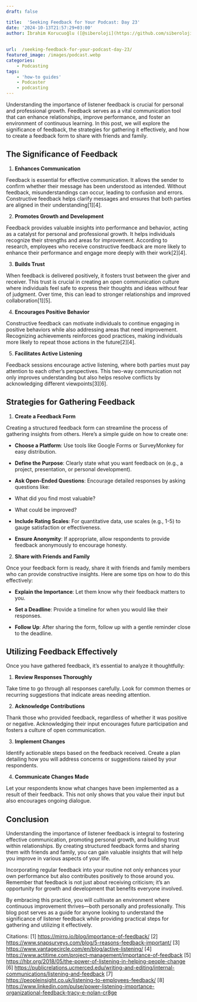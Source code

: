 ```yaml
---
draft: false

title:  'Seeking Feedback for Your Podcast: Day 23'
date: '2024-10-13T21:57:29+03:00'
author: İbrahim Korucuoğlu ([@siberoloji](https://github.com/siberoloji))
 
 
url:  /seeking-feedback-for-your-podcast-day-23/
featured_image: /images/podcast.webp
categories:
    - Podcasting
tags:
    - 'how-to guides'
    - Podcaster
    - podcasting
---
```



Understanding the importance of listener feedback is crucial for personal and professional growth. Feedback serves as a vital communication tool that can enhance relationships, improve performance, and foster an environment of continuous learning. In this post, we will explore the significance of feedback, the strategies for gathering it effectively, and how to create a feedback form to share with friends and family.



## The Significance of Feedback



1. **Enhances Communication**



Feedback is essential for effective communication. It allows the sender to confirm whether their message has been understood as intended. Without feedback, misunderstandings can occur, leading to confusion and errors. Constructive feedback helps clarify messages and ensures that both parties are aligned in their understanding[1][4].



2. **Promotes Growth and Development**



Feedback provides valuable insights into performance and behavior, acting as a catalyst for personal and professional growth. It helps individuals recognize their strengths and areas for improvement. According to research, employees who receive constructive feedback are more likely to enhance their performance and engage more deeply with their work[2][4].



3. **Builds Trust**



When feedback is delivered positively, it fosters trust between the giver and receiver. This trust is crucial in creating an open communication culture where individuals feel safe to express their thoughts and ideas without fear of judgment. Over time, this can lead to stronger relationships and improved collaboration[1][5].



4. **Encourages Positive Behavior**



Constructive feedback can motivate individuals to continue engaging in positive behaviors while also addressing areas that need improvement. Recognizing achievements reinforces good practices, making individuals more likely to repeat those actions in the future[2][4].



5. **Facilitates Active Listening**



Feedback sessions encourage active listening, where both parties must pay attention to each other’s perspectives. This two-way communication not only improves understanding but also helps resolve conflicts by acknowledging different viewpoints[3][6].



## Strategies for Gathering Feedback



1. **Create a Feedback Form**



Creating a structured feedback form can streamline the process of gathering insights from others. Here’s a simple guide on how to create one:


* **Choose a Platform**: Use tools like Google Forms or SurveyMonkey for easy distribution.

* **Define the Purpose**: Clearly state what you want feedback on (e.g., a project, presentation, or personal development).

* **Ask Open-Ended Questions**: Encourage detailed responses by asking questions like:

* What did you find most valuable?

* What could be improved?

* **Include Rating Scales**: For quantitative data, use scales (e.g., 1-5) to gauge satisfaction or effectiveness.

* **Ensure Anonymity**: If appropriate, allow respondents to provide feedback anonymously to encourage honesty.




2. **Share with Friends and Family**



Once your feedback form is ready, share it with friends and family members who can provide constructive insights. Here are some tips on how to do this effectively:


* **Explain the Importance**: Let them know why their feedback matters to you.

* **Set a Deadline**: Provide a timeline for when you would like their responses.

* **Follow Up**: After sharing the form, follow up with a gentle reminder close to the deadline.




## Utilizing Feedback Effectively



Once you have gathered feedback, it’s essential to analyze it thoughtfully:



1. **Review Responses Thoroughly**



Take time to go through all responses carefully. Look for common themes or recurring suggestions that indicate areas needing attention.



2. **Acknowledge Contributions**



Thank those who provided feedback, regardless of whether it was positive or negative. Acknowledging their input encourages future participation and fosters a culture of open communication.



3. **Implement Changes**



Identify actionable steps based on the feedback received. Create a plan detailing how you will address concerns or suggestions raised by your respondents.



4. **Communicate Changes Made**



Let your respondents know what changes have been implemented as a result of their feedback. This not only shows that you value their input but also encourages ongoing dialogue.



## Conclusion



Understanding the importance of listener feedback is integral to fostering effective communication, promoting personal growth, and building trust within relationships. By creating structured feedback forms and sharing them with friends and family, you can gain valuable insights that will help you improve in various aspects of your life.



Incorporating regular feedback into your routine not only enhances your own performance but also contributes positively to those around you. Remember that feedback is not just about receiving criticism; it’s an opportunity for growth and development that benefits everyone involved.



By embracing this practice, you will cultivate an environment where continuous improvement thrives—both personally and professionally.
This blog post serves as a guide for anyone looking to understand the significance of listener feedback while providing practical steps for gathering and utilizing it effectively.



Citations: [1] https://mirro.io/blog/importance-of-feedback/ [2] https://www.snapsurveys.com/blog/5-reasons-feedback-important/ [3] https://www.vantagecircle.com/en/blog/active-listening/ [4] https://www.actitime.com/project-management/importance-of-feedback [5] https://hbr.org/2018/05/the-power-of-listening-in-helping-people-change [6] https://publicrelations.ucmerced.edu/writing-and-editing/internal-communications/listening-and-feedback [7] https://peopleinsight.co.uk/listening-to-employees-feedback/ [8] https://www.linkedin.com/pulse/power-listening-importance-organizational-feedback-tracy-e-nolan-cr8ge
